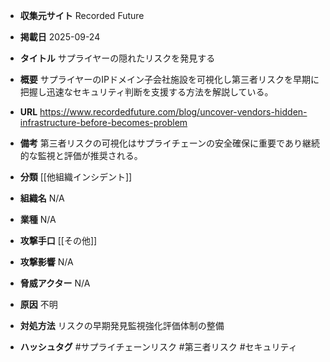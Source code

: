 - **収集元サイト**
Recorded Future

- **掲載日**
2025-09-24

- **タイトル**
サプライヤーの隠れたリスクを発見する

- **概要**
サプライヤーのIPドメイン子会社施設を可視化し第三者リスクを早期に把握し迅速なセキュリティ判断を支援する方法を解説している。

- **URL**
https://www.recordedfuture.com/blog/uncover-vendors-hidden-infrastructure-before-becomes-problem

- **備考**
第三者リスクの可視化はサプライチェーンの安全確保に重要であり継続的な監視と評価が推奨される。

- **分類**
[[他組織インシデント]]

- **組織名**
N/A

- **業種**
N/A

- **攻撃手口**
[[その他]]

- **攻撃影響**
N/A

- **脅威アクター**
N/A

- **原因**
不明

- **対処方法**
リスクの早期発見監視強化評価体制の整備

- **ハッシュタグ**
#サプライチェーンリスク #第三者リスク #セキュリティ
